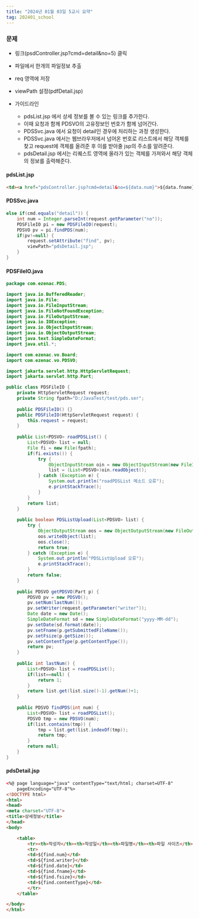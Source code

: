```yaml
---
title: "2024년 01월 03일 5교시 요약"
tag: 202401_school
---
```


### 문제

- 링크(psdController.jsp?cmd=detail&no=5) 클릭
- 파일에서 한개의 파일정보 추출
- req 영역에 저장
- viewPath 설정(pdfDetail.jsp)

- 가이드라인
  - pdsList.jsp 에서 상세 정보를 볼 수 있는 링크를 추가한다.
  - 이때 요청과 함께 PDSVO의 고유정보인 번호가 함께 넘어간다.
  - PDSSvc.java 에서 요청이 detail인 경우에 처리하는 과정 생성한다.
  - PDSSvc.java 에서는 웹브라우저에서 넘어온 번호로 리스트에서 해당 객체를 찾고 request에 객체를 올려준 후 이를 받아줄 jsp의 주소를 알려준다.
  - pdsDetail.jsp 에서는 리퀘스트 영역에 올라가 있는 객체를 가져와서 해당 객체의 정보를 출력해준다.

#### pdsList.jsp

```html
<td><a href="pdsController.jsp?cmd=detail&no=${data.num}">${data.fname}</a></td>
```

#### PDSSvc.java

```java
else if(cmd.equals("detail")) {
    int num = Integer.parseInt(request.getParameter("no"));
    PDSFileIO pi = new PDSFileIO(request);
    PDSVO pv = pi.findPDS(num);
    if(pv!=null) {
        request.setAttribute("find", pv);
        viewPath="pdsDetail.jsp";
    }
}
```

#### PDSFileIO.java

```java
package com.ezenac.PDS;

import java.io.BufferedReader;
import java.io.File;
import java.io.FileInputStream;
import java.io.FileNotFoundException;
import java.io.FileOutputStream;
import java.io.IOException;
import java.io.ObjectInputStream;
import java.io.ObjectOutputStream;
import java.text.SimpleDateFormat;
import java.util.*;

import com.ezenac.vo.Board;
import com.ezenac.vo.PDSVO;

import jakarta.servlet.http.HttpServletRequest;
import jakarta.servlet.http.Part;

public class PDSFileIO {
	private HttpServletRequest request;
	private String fpath="D:/JavaTest/test/pds.ser";
	
	public PDSFileIO() {}
	public PDSFileIO(HttpServletRequest request) {
		this.request = request;
	}
	
	public List<PDSVO> roadPDSList() {
		List<PDSVO> list = null;
		File fi = new File(fpath);
		if(fi.exists()) {
			try {
				ObjectInputStream oin = new ObjectInputStream(new FileInputStream(fpath));
				list = (List<PDSVO>)oin.readObject();
			} catch (Exception e) {
				System.out.println("roadPDSList 메소드 오류");
				e.printStackTrace();
			}
		}
		return list;
	}
	
	public boolean PDSListUpload(List<PDSVO> list) {
		try {
			ObjectOutputStream oos = new ObjectOutputStream(new FileOutputStream(fpath));
			oos.writeObject(list);
			oos.close();
			return true;
		} catch (Exception e) {
			System.out.println("PDSListUpload 오류");
			e.printStackTrace();
		}
		return false;
	}
	
	public PDSVO getPDSVO(Part p) {
		PDSVO pv = new PDSVO();
		pv.setNum(lastNum());
		pv.setWriter(request.getParameter("writer"));
		Date date = new Date();
		SimpleDateFormat sd = new SimpleDateFormat("yyyy-MM-dd");
		pv.setDate(sd.format(date));
		pv.setFname(p.getSubmittedFileName());
		pv.setFsize(p.getSize());
		pv.setContentType(p.getContentType());
		return pv;
	}
	
	public int lastNum() {
		List<PDSVO> list = roadPDSList();
		if(list==null) {
			return 1;
		}
		return list.get(list.size()-1).getNum()+1;
	}
	
	public PDSVO findPDS(int num) {
		List<PDSVO> list = roadPDSList();
		PDSVO tmp = new PDSVO(num);
		if(list.contains(tmp)) {
			tmp = list.get(list.indexOf(tmp));
			return tmp;
		}
		return null;
	}
}
```

#### pdsDetail.jsp

```html
<%@ page language="java" contentType="text/html; charset=UTF-8"
    pageEncoding="UTF-8"%>  
<!DOCTYPE html>
<html>
<head>
<meta charset="UTF-8">
<title>상세정보</title>
</head>
<body>

	<table>
		<tr><th>작성자</th><th>작성일</th><th>파일명</th><th>파일 사이즈</th><th>contentType</th></tr>
		<tr>
		<td>${find.num}</td>
		<td>${find.writer}</td>
		<td>${find.date}</td>
		<td>${find.fname}</td>
		<td>${find.fsize}</td>
		<td>${find.contentType}</td>
		</tr>
	</table>

</body>
</html>
```